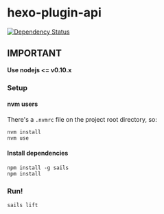 # hexo-plugin-api

[![Dependency Status](https://gemnasium.com/sergiolepore/hexo-plugin-api.svg)](https://gemnasium.com/sergiolepore/hexo-plugin-api)


## IMPORTANT

__Use nodejs <= v0.10.x__

### Setup

#### nvm users

There's a `.nvmrc` file on the project root directory, so:

```
nvm install
nvm use
```

#### Install dependencies

```
npm install -g sails
npm install
```

### Run!

```
sails lift
```